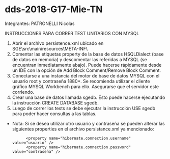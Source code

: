 # dds-2018-G17-Mie-TN
Integrantes: PATRONELLI Nicolas

INSTRUCCIONES PARA CORRER TEST UNITARIOS CON MYSQL 

1. Abrir el archivo persistence.xml ubicado en SGE\src\main\resources\META-INF\
2. Comentar las etiquetas property de la base de datos HSQLDialect (base de datos en memoria) y descomentar las referidas a MYSQL (se encuentran inmediatamente abajo). Puede hacerse rápidamente desde un IDE con la opción de Add Block Comment/Remove Block Comment.
3. Conectarse a una instancia del motor de base de datos MYSQL con el usuario root y contraseña 1880*. Se recomienda utilizar el cliente gráfico MYSQL Workbench para ello. Asegurarse que el servidor este corriendo.  
4. Crear una base de datos llamada sgedb. Esto puede hacerse ejecutando la instrucción CREATE DATABASE sgedb.
5. Luego de correr los tests se debe ejecutar la instrucción USE sgedb para poder hacer consultas a las tablas.

* Nota: Si se desea utilizar otro usuario y contraseña se pueden alterar las siguientes properties en el archivo persistance.xml ya mencionado: 

			<property name="hibernate.connection.username" value="usuario" />
			<property name="hibernate.connection.password" value="contraseña" />



